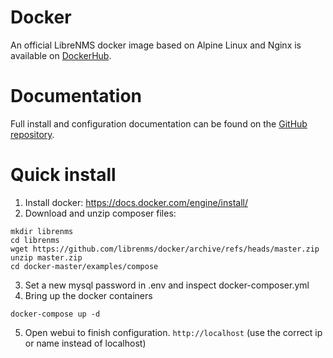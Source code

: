 # Docker

An official LibreNMS docker image based on Alpine Linux and Nginx is available
on [DockerHub](https://hub.docker.com/r/librenms/librenms/).

# Documentation

Full install and configuration documentation can be found on the [GitHub repository](https://github.com/librenms/docker).

# Quick install
1. Install docker: https://docs.docker.com/engine/install/
2. Download and unzip composer files:
```
mkdir librenms
cd librenms
wget https://github.com/librenms/docker/archive/refs/heads/master.zip
unzip master.zip
cd docker-master/examples/compose
```
3. Set a new mysql password in .env and inspect docker-composer.yml
4. Bring up the docker containers
```
docker-compose up -d
```
5. Open webui to finish configuration. `http://localhost` (use the correct ip or name instead of localhost)
